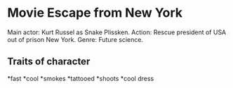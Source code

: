 # Movie Escape from New York

Main actor: Kurt Russel as Snake Plissken. 
Action: Rescue president of USA out of prison New York.
Genre: Future science.
## Traits of character
*fast
*cool
*smokes
*tattooed
*shoots
*cool dress